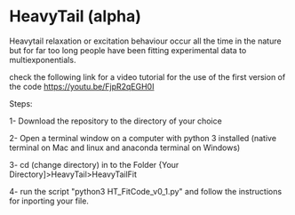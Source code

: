 # HeavyTail (alpha)

Heavytail relaxation or excitation behaviour occur all the time in the nature but for far too long people have been fitting experimental data to multiexponentials. 

check the following link for a video tutorial for the use of the first version of the code https://youtu.be/FjpR2qEGH0I


Steps:

1- Download the repository to the directory of your choice

2- Open a terminal window on a computer with python 3 installed (native terminal on Mac and linux and anaconda terminal on Windows)
  
3- cd (change directory) in to the Folder {Your Directory]>HeavyTail>HeavyTailFit

4- run the script "python3 HT_FitCode_v0_1.py" and follow the instructions for inporting your file.

